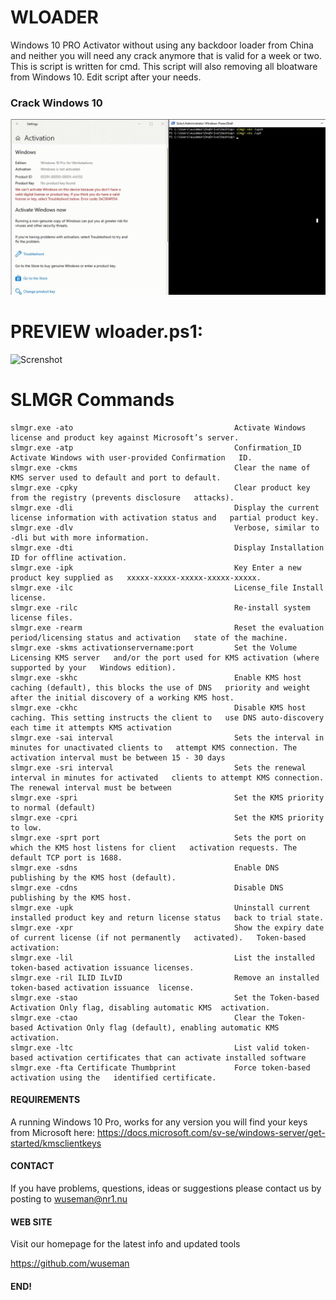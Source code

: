# WLOADER

Windows 10 PRO Activator without using any backdoor loader from China and neither you will need any crack anymore that is valid for a week or two. This is script is written for cmd. This script will 
also removing all bloatware from Windows 10. Edit script after your needs.

### Crack Windows 10

![Screenshot](pics/crack_windows.10.gif)

# PREVIEW wloader.ps1:
![Screnshot](wloader.gif)

# SLMGR Commands

    slmgr.exe -ato                                    Activate Windows license and product key against Microsoft’s server.
    slmgr.exe -atp                                    Confirmation_ID Activate Windows with user-provided Confirmation   ID.
    slmgr.exe -ckms                                   Clear the name of KMS server used to default and port to default.
    slmgr.exe -cpky                                   Clear product key from the registry (prevents disclosure   attacks).
    slmgr.exe -dli                                    Display the current license information with activation status and   partial product key.
    slmgr.exe -dlv                                    Verbose, similar to -dli but with more information.
    slmgr.exe -dti                                    Display Installation ID for offline activation.
    slmgr.exe -ipk                                    Key Enter a new product key supplied as   xxxxx-xxxxx-xxxxx-xxxxx-xxxxx.
    slmgr.exe -ilc                                    License_file Install license.
    slmgr.exe -rilc                                   Re-install system license files.
    slmgr.exe -rearm                                  Reset the evaluation period/licensing status and activation   state of the machine.
    slmgr.exe -skms activationservername:port         Set the Volume Licensing KMS server   and/or the port used for KMS activation (where supported by your   Windows edition).
    slmgr.exe -skhc                                   Enable KMS host caching (default), this blocks the use of DNS   priority and weight after the initial discovery of a working KMS host.
    slmgr.exe -ckhc                                   Disable KMS host caching. This setting instructs the client to   use DNS auto-discovery each time it attempts KMS activation                          
    slmgr.exe -sai interval                           Sets the interval in minutes for unactivated clients to   attempt KMS connection. The activation interval must be between 15 - 30 days
    slmgr.exe -sri interval                           Sets the renewal interval in minutes for activated   clients to attempt KMS connection. The renewal interval must be between
    slmgr.exe -spri                                   Set the KMS priority to normal (default)
    slmgr.exe -cpri                                   Set the KMS priority to low.
    slmgr.exe -sprt port                              Sets the port on which the KMS host listens for client   activation requests. The default TCP port is 1688.
    slmgr.exe -sdns                                   Enable DNS publishing by the KMS host (default).
    slmgr.exe -cdns                                   Disable DNS publishing by the KMS host.
    slmgr.exe -upk                                    Uninstall current installed product key and return license status   back to trial state.
    slmgr.exe -xpr                                    Show the expiry date of current license (if not permanently   activated).   Token-based activation:
    slmgr.exe -lil                                    List the installed token-based activation issuance licenses. 
    slmgr.exe -ril ILID ILvID                         Remove an installed token-based activation issuance  license. 
    slmgr.exe -stao                                   Set the Token-based Activation Only flag, disabling automatic KMS  activation.
    slmgr.exe -ctao                                   Clear the Token-based Activation Only flag (default), enabling automatic KMS activation.
    slmgr.exe -ltc                                    List valid token-based activation certificates that can activate installed software
    slmgr.exe -fta Certificate Thumbprint             Force token-based activation using the   identified certificate. 

#### REQUIREMENTS

A running Windows 10 Pro, works for any version you will find your keys from Microsoft here: https://docs.microsoft.com/sv-se/windows-server/get-started/kmsclientkeys

#### CONTACT 

If you have problems, questions, ideas or suggestions please contact
us by posting to wuseman@nr1.nu

#### WEB SITE

Visit our homepage for the latest info and updated tools

https://github.com/wuseman

#### END!

